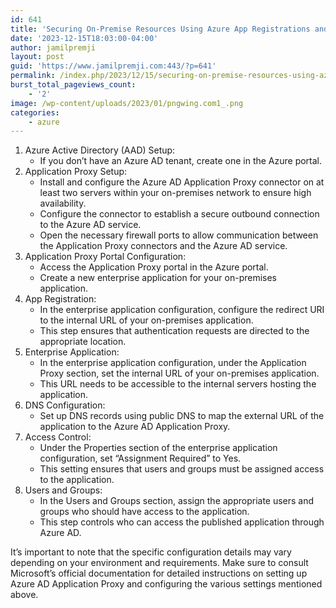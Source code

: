 ```yaml
---
id: 641
title: 'Securing On-Premise Resources Using Azure App Registrations and an Application Proxy'
date: '2023-12-15T18:03:00-04:00'
author: jamilpremji
layout: post
guid: 'https://www.jamilpremji.com:443/?p=641'
permalink: /index.php/2023/12/15/securing-on-premise-resources-using-azure-app-registrations-and-an-application-proxy/
burst_total_pageviews_count:
    - '2'
image: /wp-content/uploads/2023/01/pngwing.com1_.png
categories:
    - azure
---
```


1. Azure Active Directory (AAD) Setup: 
    - If you don’t have an Azure AD tenant, create one in the Azure portal.
2. Application Proxy Setup: 
    - Install and configure the Azure AD Application Proxy connector on at least two servers within your on-premises network to ensure high availability.
    - Configure the connector to establish a secure outbound connection to the Azure AD service.
    - Open the necessary firewall ports to allow communication between the Application Proxy connectors and the Azure AD service.
3. Application Proxy Portal Configuration: 
    - Access the Application Proxy portal in the Azure portal.
    - Create a new enterprise application for your on-premises application.
4. App Registration: 
    - In the enterprise application configuration, configure the redirect URI to the internal URL of your on-premises application.
    - This step ensures that authentication requests are directed to the appropriate location.
5. Enterprise Application: 
    - In the enterprise application configuration, under the Application Proxy section, set the internal URL of your on-premises application.
    - This URL needs to be accessible to the internal servers hosting the application.
6. DNS Configuration: 
    - Set up DNS records using public DNS to map the external URL of the application to the Azure AD Application Proxy.
7. Access Control: 
    - Under the Properties section of the enterprise application configuration, set “Assignment Required” to Yes.
    - This setting ensures that users and groups must be assigned access to the application.
8. Users and Groups: 
    - In the Users and Groups section, assign the appropriate users and groups who should have access to the application.
    - This step controls who can access the published application through Azure AD.

It’s important to note that the specific configuration details may vary depending on your environment and requirements. Make sure to consult Microsoft’s official documentation for detailed instructions on setting up Azure AD Application Proxy and configuring the various settings mentioned above.
